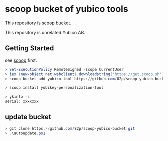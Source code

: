 # scoop bucket of yubico tools

This repository is [scoop](http://scoop.sh/) bucket.

This repository is unrelated Yubico AB.

## Getting Started

see [scoop](https://github.com/lukesampson/scoop/wiki) first.

```ps1
> Set-ExecutionPolicy RemoteSigned -scope CurrentUser 
> iex (new-object net.webclient).downloadstring('https://get.scoop.sh')
> scoop bucket add yubico-tool https://github.com/82p/scoop-yubico-bucket.git
```

```ps1
> scoop install yubikey-personalization-tool
```

```ps1
> ykinfo -s
serial: xxxxxxx
```

## update bucket

```ps1
> git clone https://github.com/82p/scoop-yubico-bucket.git
> .\autoupdate.ps1
```
